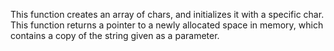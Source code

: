 This function creates an array of chars, and initializes it with a specific char.
This function returns a pointer to a newly allocated space in memory, which contains a copy of the string given as a parameter.
